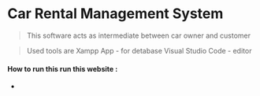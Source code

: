 # Car Rental Management System

> This  software acts as intermediate between car owner and customer

> Used tools are 
> Xampp App          - for detabase
> Visual Studio Code  - editor

#### How to run this run this website :

*
